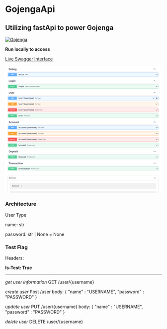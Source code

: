 # GojengaApi

## Utilizing fastApi to power Gojenga

[![Gojenga](https://circleci.com/gh/drichards188/gojengaApi.svg?style=svg)](https://github.com/drichards188/gojengaApi)

<b>Run locally to access</b>

[Live Swagger Interface](http://127.0.0.1:8000/docs#/)

![swagger screenshot](media/gojengaSwagger.png)

### Architecture

User Type

name: str

password: str | None = None

### Test Flag

Headers:

**Is-Test: True**

_____

*get user information* 
GET /user/{username}

*create user*
Post /user
body: { "name" : "USERNAME", "password" : "PASSWORD" }

*update user*
PUT /user/{username}
body: { "name" : "USERNAME", "password" : "PASSWORD" }

*delete user*
DELETE /user/{username}
